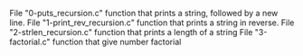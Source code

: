 File "0-puts_recursion.c" function that prints a string, followed by a new line.
File "1-print_rev_recursion.c" function that prints a string in reverse.
File "2-strlen_recursion.c" function that prints a length of a string
File "3-factorial.c" function that give number factorial 
